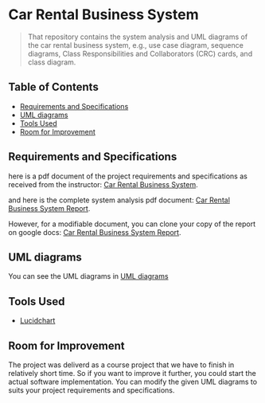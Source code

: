# Car Rental Business System
> That repository contains the system analysis and UML diagrams of the car rental business system, e.g., use case diagram, sequence diagrams, Class Responsibilities and Collaborators (CRC) cards, and class diagram.

## Table of Contents
* [Requirements and Specifications](#requirements-and-specifications)
* [UML diagrams](#uml-diagrams)
* [Tools Used](#tools-used)
* [Room for Improvement](#room-for-improvement)

## Requirements and Specifications
here is a pdf document of the project requirements and specifications as received from the instructor: [Car Rental Business System](Car%20Rental%20Business%20Sytem%20Requirements.pdf).

and here is the complete system analysis pdf document: [Car Rental Business System Report](Car%20Rental%20Business%20System.pdf).

However, for a modifiable document, you can clone your copy of the report on google docs: [Car Rental Business System Report](https://docs.google.com/document/d/1ncOQCLYzBcB0Rnq2A8ncSGE2XGfOVOaXXl5Vku3cbAM/edit?usp=sharing).

## UML diagrams
You can see the UML diagrams in [UML diagrams](uml%20diagrams)

## Tools Used
- [Lucidchart](https://www.lucidchart.com)

## Room for Improvement
The project was deliverd as a course project that we have to finish in relatively short time. So if you want to improve it further, you could start the  actual software implementation. You can modify the given UML diagrams to suits your project requirements and specifications.
